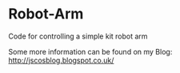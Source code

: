 # Robot-Arm
Code for controlling a simple kit robot arm

Some more information can be found on my Blog: http://jscosblog.blogspot.co.uk/
